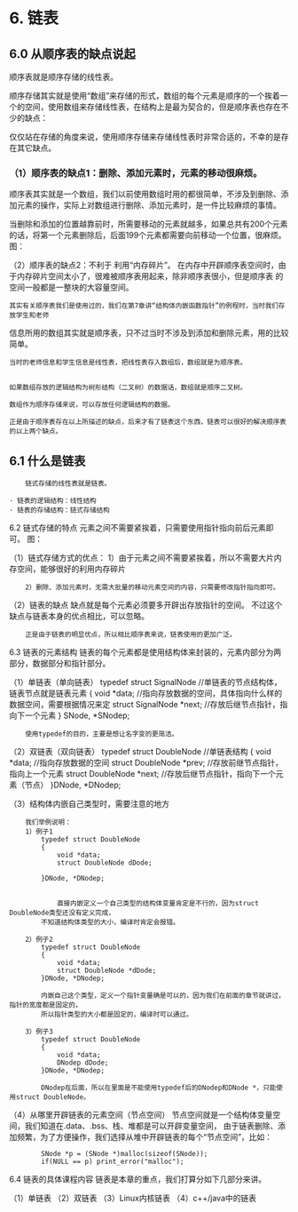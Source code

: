 # 6. 链表

## 6.0 从顺序表的缺点说起

顺序表就是顺序存储的线性表。

顺序存储其实就是使用“数组”来存储的形式，数组的每个元素是顺序的一个挨着一个的空间，使用数组来存储线性表，在结构上是最为契合的，但是顺序表也存在不少的缺点：

仅仅站在存储的角度来说，使用顺序存储来存储线性表时非常合适的，不幸的是存在其它缺点。

### （1）顺序表的缺点1：删除、添加元素时，元素的移动很麻烦。

顺序表其实就是一个数组，我们以前使用数组时用的都很简单，不涉及到删除、添加元素的操作，实际上对数组进行删除、添加元素时，是一件比较麻烦的事情。

当删除和添加的位置越靠前时，所需要移动的元素就越多，如果总共有200个元素的话，将第一个元素删除后，后面199个元素都需要向前移动一个位置，很麻烦。图：

（2）顺序表的缺点2：不利于 利用“内存碎片”。
			在内存中开辟顺序表空间时，由于内存碎片空间太小了，很难被顺序表用起来，除非顺序表很小，但是顺序表
		的空间一般都是一整块的大容量空间。
			
			
	其实有关顺序表我们是使用过的，我们在第7章讲“结构体内嵌函数指针”的例程时，当时我们存放学生和老师
信息所用的数组其实就是顺序表，只不过当时不涉及到添加和删除元素，用的比较简单。
	
	当时的老师信息和学生信息是线性表，把线性表存入数组后，数组就是为顺序表。
	

	如果数组存放的逻辑结构为树形结构（二叉树）的数据话，数组就是顺序二叉树。
	
	数组作为顺序存储来说，可以存放任何逻辑结构的数据。
	
	正是由于顺序表存在以上所描述的缺点，后来才有了链表这个东西，链表可以很好的解决顺序表的以上两个缺点。

## 6.1 什么是链表 	
		链式存储的线性表就是链表。
		
	· 链表的逻辑结构：线性结构
	· 链表的存储结构：链式存储结构
	
6.2 链式存储的特点
	元素之间不需要紧挨着，只需要使用指针指向前后元素即可。
	图：
	
（1）链式存储方式的优点：
		1）由于元素之间不需要紧挨着，所以不需要大片内存空间，能够很好的利用内存碎片
		
		2）删除、添加元素时，无需大批量的移动元素空间的内容，只需要修改指针指向即可。
			
			
（2）链表的缺点
		缺点就是每个元素必须要多开辟出存放指针的空间。
		不过这个缺点与链表本身的优点相比，可以忽略。
		
		正是由于链表的明显优点，所以相比顺序表来说，链表使用的更加广泛。
		
			
6.3 链表的元素结构
		链表的每个元素都是使用结构体来封装的，元素内部分为两部分，数据部分和指针部分。
		
（1）单链表（单向链表）
		typedef struct SignalNode  	//单链表的节点结构体，链表节点就是链表元素
		{
			void *data; 							//指向存放数据的空间，具体指向什么样的数据空间，需要根据情况来定
			struct SignalNode *next; 	//存放后继节点指针，指向下一个元素
		} SNode, *SNodep;
	
		使用typedef的目的，主要是想让名字变的更简洁。
		
		
		
（2）双链表（双向链表） 
		typedef struct DoubleNode  	//单链表结构
		{
			void *data;  							//指向存放数据的空间
			struct DoubleNode *prev; 	//存放前继节点指针，指向上一个元素
			struct DoubleNode *next; 	//存放后继节点指针，指向下一个元素（节点）
		}DNode, *DNodep;
	
	
（3）结构体内嵌自己类型时，需要注意的地方	

		我们举例说明：
		1）例子1
			typedef struct DoubleNode  
			{
				void *data; 					
				struct DoubleNode dDode;  
			
			}DNode, *DNodep;
			
			
				直接内嵌定义一个自己类型的结构体变量肯定是不行的，因为struct DoubleNode类型还没有定义完成，
			不知道结构体类型的大小，编译时肯定会报错。
			
		2）例子2
			typedef struct DoubleNode  
			{
				void *data;
				struct DoubleNode *dDode;  
			}DNode, *DNodep;
			
			内嵌自己这个类型，定义一个指针变量确是可以的，因为我们在前面的章节就讲过，指针的宽度都是固定的，
			所以指针类型的大小都是固定的，编译时可以通过。
		
		3）例子3
			typedef struct DoubleNode  
			{
				void *data;
				DNodep dDode;  
			}DNode, *DNodep;
			
			DNodep在后面，所以在里面是不能使用typedef后的DNodep和DNode *，只能使用struct DoubleNode。
			
			
			
（4）从哪里开辟链表的元素空间（节点空间）
			节点空间就是一个结构体变量空间，我们知道在.data、.bss、栈、堆都是可以开辟变量空间，
		由于链表删除、添加频繁，为了方便操作，我们选择从堆中开辟链表的每个“节点空间”，比如：
		
			SNode *p = (SNode *)malloc(sizeof(SNode));
			if(NULL == p) print_error("malloc");
			
		
		
6.4 链表的具体课程内容
		链表是本章的重点，我们打算分如下几部分来讲。

（1）单链表
（2）双链表
（3）Linux内核链表
（4）c++/java中的链表